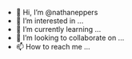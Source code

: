 - 👋 Hi, I’m @nathaneppers
- 👀 I’m interested in ...
- 🌱 I’m currently learning ...
- 💞️ I’m looking to collaborate on ...
- 📫 How to reach me ...

<!---
nathaneppers/nathaneppers is a ✨ special ✨ repository because its `README.md` (this file) appears on your GitHub profile.
You can click the Preview link to take a look at your changes.
--->

